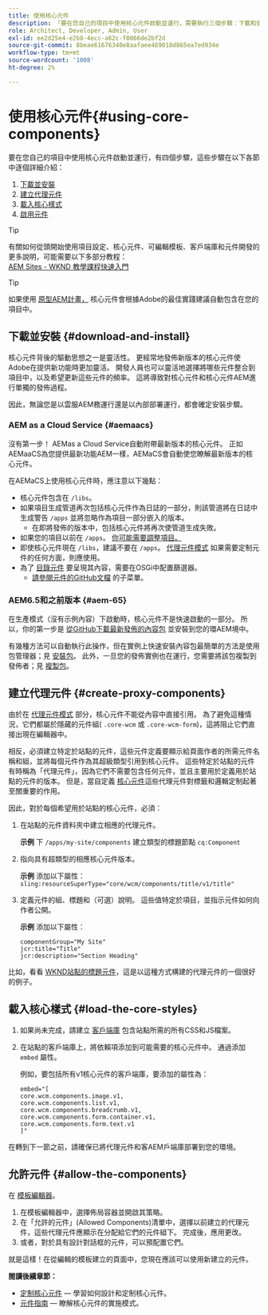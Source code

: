 ```yaml
---
title: 使用核心元件
description: 「要在您自己的項目中使用核心元件啟動並運行，需要執行三個步驟：下載和安裝、建立代理元件、載入核心樣式，以及允許模板上的元件。」
role: Architect, Developer, Admin, User
exl-id: ee2d25e4-e2b8-4ecc-a62c-f0066de2bf2d
source-git-commit: 8beae61676340e8aafaee469018d865ea7ed934e
workflow-type: tm+mt
source-wordcount: '1008'
ht-degree: 2%

---
```


# 使用核心元件{#using-core-components}

要在您自己的項目中使用核心元件啟動並運行，有四個步驟，這些步驟在以下各節中逐個詳細介紹：

1. [下載並安裝](#download-and-install)
1. [建立代理元件](#create-proxy-components)
1. [載入核心樣式](#load-the-core-styles)
1. [啟用元件](#allow-the-components)

>[!TIP]
>
>有關如何從頭開始使用項目設定、核心元件、可編輯模板、客戶端庫和元件開發的更多說明，可能需要以下多部分教程：\
>[AEM Sites - WKND 教學課程快速入門](https://experienceleague.adobe.com/docs/experience-manager-learn/getting-started-wknd-tutorial-develop/overview.html?lang=zh-Hant)

>[!TIP]
>
>如果使用 [原型AEM計畫，](/help/developing/archetype/overview.md) 核心元件會根據Adobe的最佳實踐建議自動包含在您的項目中。

## 下載並安裝 {#download-and-install}

核心元件背後的驅動思想之一是靈活性。 更經常地發佈新版本的核心元件使Adobe在提供新功能時更加靈活。 開發人員也可以靈活地選擇將哪些元件整合到項目中，以及希望更新這些元件的頻率。 這將導致對核心元件和核心元件AEM進行單獨的發佈過程。

因此，無論您是以雲服AEM務運行還是以內部部署運行，都會確定安裝步驟。

### AEM as a Cloud Service  {#aemaacs}

沒有第一步！ AEMas a Cloud Service自動附帶最新版本的核心元件。 正如AEMaaCS為您提供最新功能AEM一樣，AEMaCS會自動使您瞭解最新版本的核心元件。

在AEMaCS上使用核心元件時，應注意以下幾點：

* 核心元件包含在 `/libs`。
* 如果項目生成管道再次包括核心元件作為日誌的一部分，則該管道將在日誌中生成警告 `/apps` 並將忽略作為項目一部分嵌入的版本。
   * 在即將發佈的版本中，包括核心元件將再次使管道生成失敗。
* 如果您的項目以前在 `/apps`。 [你可能需要調整項目。](/help/developing/overview.md#via-aemaacs)
* 即使核心元件現在 `/libs`，建議不要在 `/apps`。 [代理元件模式](/help/developing/guidelines.md#proxy-component-pattern) 如果需要定制元件的任何方面，則應使用。
* 為了 [目錄元件](/help/components/tableofcontents.md) 要呈現其內容，需要在OSGi中配置篩選器。
   * [請參閱元件的GitHub文檔](https://adobe.com/go/aem_cmp_tech_tableofcontents_v1) 的子菜單。

### AEM6.5和之前版本 {#aem-65}

在生產模式（沒有示例內容）下啟動時，核心元件不是快速啟動的一部分。 所以，你的第一步是 [從GitHub下載最新發佈的內容包](https://github.com/adobe/aem-core-wcm-components/releases/latest) 並安裝到您的環AEM境中。

有幾種方法可以自動執行此操作，但在實例上快速安裝內容包最簡單的方法是使用包管理器；見 [安裝包](https://experienceleague.adobe.com/docs/experience-manager-65/administering/contentmanagement/package-manager.html#installing-packages)。 此外，一旦您的發佈實例也在運行，您需要將該包複製到發佈者；見 [複製包](https://experienceleague.adobe.com/docs/experience-manager-65/administering/contentmanagement/package-manager.html#replicating-packages)。

## 建立代理元件 {#create-proxy-components}

由於在 [代理元件模式](/help/developing/guidelines.md#proxy-component-pattern) 部分，核心元件不能從內容中直接引用。 為了避免這種情況，它們都屬於隱藏的元件組( `.core-wcm` 或 `.core-wcm-form`)，這將阻止它們直接出現在編輯器中。

相反，必須建立特定於站點的元件，這些元件定義要顯示給頁面作者的所需元件名稱和組，並將每個元件作為其超級類型引用到核心元件。 這些特定於站點的元件有時稱為「代理元件」，因為它們不需要包含任何元件，並且主要用於定義用於站點的元件的版本。 但是，當自定義 [核心元件](/help/developing/customizing.md)這些代理元件對標籤和邏輯定制起著至關重要的作用。

因此，對於每個希望用於站點的核心元件，必須：

1. 在站點的元件資料夾中建立相應的代理元件。

   **示例**
下 `/apps/my-site/components` 建立類型的標題節點 `cq:Component`

1. 指向具有超類型的相應核心元件版本。

   **示例**
添加以下屬性：\
   `sling:resourceSuperType="core/wcm/components/title/v1/title"`

1. 定義元件的組、標題和（可選）說明。 這些值特定於項目，並指示元件如何向作者公開。

   **示例**
添加以下屬性：

   ```shell
   componentGroup="My Site"
   jcr:title="Title"  
   jcr:description="Section Heading"
   ```

比如，看看 [WKND站點的標題元件](https://github.com/adobe/aem-guides-wknd/blob/master/ui.apps/src/main/content/jcr_root/apps/wknd/components/title/.content.xml)，這是以這種方式構建的代理元件的一個很好的例子。

## 載入核心樣式 {#load-the-core-styles}

1. 如果尚未完成，請建立 [客戶端庫](https://experienceleague.adobe.com/docs/experience-manager-cloud-service/implementing/developing/full-stack/clientlibs.html) 包含站點所需的所有CSS和JS檔案。
1. 在站點的客戶端庫上，將依賴項添加到可能需要的核心元件中。 通過添加 `embed` 屬性。

   例如，要包括所有v1核心元件的客戶端庫，要添加的屬性為：

   ```shell
   embed="[  
   core.wcm.components.image.v1,  
   core.wcm.components.list.v1,  
   core.wcm.components.breadcrumb.v1,  
   core.wcm.components.form.container.v1,  
   core.wcm.components.form.text.v1  
   ]"
   ```

在轉到下一節之前，請確保已將代理元件和客AEM戶端庫部署到您的環境。

## 允許元件 {#allow-the-components}

在 [模板編輯器](https://experienceleague.adobe.com/docs/experience-manager-cloud-service/sites/authoring/features/templates.html)。

1. 在模板編輯器中，選擇佈局容器並開啟其策略。
1. 在「允許的元件」(Allowed Components)清單中，選擇以前建立的代理元件，這些代理元件應顯示在分配給它們的元件組下。 完成後，應用更改。
1. 或者，對於具有設計對話框的元件，可以預配置它們。

就是這樣！在從編輯的模板建立的頁面中，您現在應該可以使用新建立的元件。

**閱讀後續章節：**

* [定制核心元件](/help/developing/customizing.md)  — 學習如何設計和定制核心元件。
* [元件指南](/help/developing/guidelines.md)  — 瞭解核心元件的實施模式。
